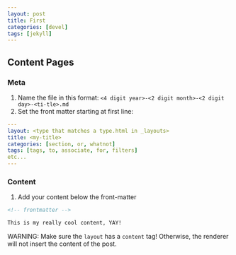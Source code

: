 ```yaml
---
layout: post
title: First
categories: [devel]
tags: [jekyll]
---
```


## Content Pages

### Meta

1. Name the file in this format:
  `<4 digit year>-<2 digit month>-<2 digit day>-<ti-tle>.md`
1. Set the front matter starting at first line:
  ```yaml
  ---
  layout: <type that matches a type.html in _layouts>
  title: <my-title>
  categories: [section, or, whatnot]
  tags: [tags, to, associate, for, filters]
  etc...
  ---
  ```

### Content

1. Add your content below the front-matter

  ```md
  <!-- frontmatter -->

  This is my really cool content, YAY!
  ```

WARNING: Make sure the `layout` has a `content` tag! Otherwise,
the renderer will not insert the content of the post.
